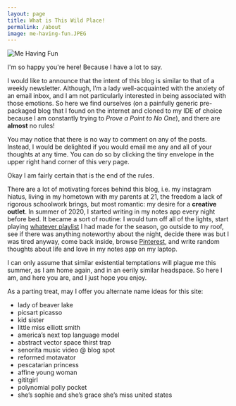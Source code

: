 ```yaml
---
layout: page
title: What is This Wild Place!
permalink: /about
image: me-having-fun.JPEG
---
```

![Me Having Fun](me-having-fun.JPEG "Me Having Fun")

I'm so happy you're here! Because I have a lot to say.

I would like to announce that the intent of this blog is similar to that of a weekly newsletter. Although, I’m a lady well-acquainted with the anxiety of an email inbox, and I am not particularly interested in being associated with those emotions. So here we find ourselves (on a painfully generic pre-packaged blog that I found on the internet and cloned to my IDE of choice because I am constantly trying to _Prove a Point to No One_), and there are **almost** no rules! 

You may notice that there is no way to comment on any of the posts. Instead, I would be delighted if you would email me any and all of your thoughts at any time. You can do so by clicking the tiny envelope in the upper right hand corner of this very page.

Okay I am fairly certain that is the end of the rules. 

There are a lot of motivating forces behind this blog, i.e. my instagram hiatus, living in my hometown with my parents at 21, the freedom a lack of rigorous schoolwork brings, but most romantic: my desire for a **creative outlet**. In summer of 2020, I started writing in my notes app every night before bed. It became a sort of routine: I would turn off all of the lights, start playing [whatever playlist](https://open.spotify.com/playlist/1V1In2SScaYfSSz3hjYQlJ?si=0b6e71c94e394e04) I had made for the season, go outside to my roof, see if there was anything noteworthy about the night, decide there was but I was tired anyway, come back inside, browse [Pinterest](https://www.pinterest.com/sophieggeee/_saved/), and write random thoughts about life and love in my notes app on my laptop. 

I can only assume that similar existential temptations will plague me this summer, as I am home again, and in an eerily similar headspace. So here I am, and here you are, and I just hope you enjoy.

As a parting treat, may I offer you alternate name ideas for this site:
* lady of beaver lake
* picsart picasso
* kid sister
* little miss elliott smith
* america’s next top language model
* abstract vector space thirst trap
* senorita music video @ blog spot 
* reformed motavator
* pescatarian princess 
* affine young woman 
* gititgirl 
* polynomial polly pocket
* she’s sophie and she’s grace she’s miss united states 


